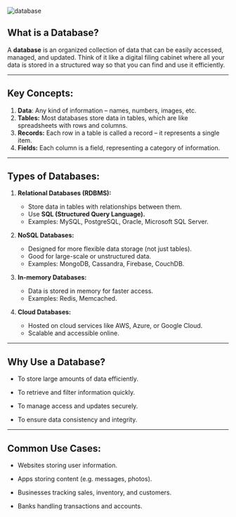 ![database](https://media.istockphoto.com/id/1367766076/vector/database-storage-icon-vector-for-your-website-design-logo-app-ui-illustration.jpg?s=612x612&w=0&k=20&c=5-nzlAxbGQMw-lJcZc_P9QbHWXGb00ZLimhhwtr9rnc=)

## **What is a Database?**

A **database** is an organized collection of data that can be easily accessed, managed, and updated. Think of it like a digital filing cabinet where all your data is stored in a structured way so that you can find and use it efficiently.

---

## **Key Concepts:**

1. **Data**: Any kind of information – names, numbers, images, etc.
2. **Tables:** Most databases store data in tables, which are like spreadsheets with rows and columns.
3. **Records:** Each row in a table is called a record – it represents a single item.
4. **Fields:** Each column is a field, representing a category of information.

---

## **Types of Databases:**

1. **Relational Databases (RDBMS):**
   - Store data in tables with relationships between them.
   - Use **SQL (Structured Query Language).**
   - Examples: MySQL, PostgreSQL, Oracle, Microsoft SQL Server.

2. **NoSQL Databases:**
   - Designed for more flexible data storage (not just tables).
   - Good for large-scale or unstructured data.
   - Examples: MongoDB, Cassandra, Firebase, CouchDB.

3. **In-memory Databases:**
   - Data is stored in memory for faster access.
   - Examples: Redis, Memcached.

4. **Cloud Databases:**
   - Hosted on cloud services like AWS, Azure, or Google Cloud.
   - Scalable and accessible online.

---

## **Why Use a Database?**

- To store large amounts of data efficiently.


- To retrieve and filter information quickly.


- To manage access and updates securely.


- To ensure data consistency and integrity.

---

## **Common Use Cases:**

- Websites storing user information.


- Apps storing content (e.g. messages, photos).


- Businesses tracking sales, inventory, and customers.


- Banks handling transactions and accounts.